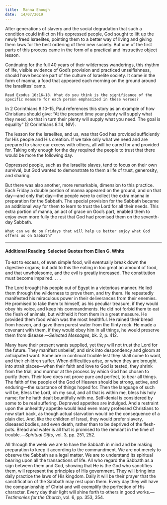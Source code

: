```yaml
---
title:  Manna Enough
date:  14/07/2019
---
```


After generations of slavery and the social degradation that such a condition could inflict on His oppressed people, God sought to lift up the newly freed Israelites, pointing them to a better way of living and giving them laws for the best ordering of their new society. But one of the first parts of this process came in the form of a practical and instructive object lesson.

Continuing for the full 40 years of their wilderness wanderings, this rhythm of life, visible evidence of God’s provision and practiced unselfishness, should have become part of the culture of Israelite society. It came in the form of manna, a food that appeared each morning on the ground around the Israelites’ camp.

`Read Exodus 16:16–18. What do you think is the significance of the specific measure for each person emphasized in these verses?`

In 2 Corinthians 8:10–15, Paul references this story as an example of how Christians should give: “At the present time your plenty will supply what they need, so that in turn their plenty will supply what you need. The goal is equality” (2 Corinthians 8:14, NIV).

The lesson for the Israelites, and us, was that God has provided sufficiently for His people and His creation. If we take only what we need and are prepared to share our excess with others, all will be cared for and provided for. Taking only enough for the day required the people to trust that there would be more the following day.

Oppressed people, such as the Israelite slaves, tend to focus on their own survival, but God wanted to demonstrate to them a life of trust, generosity, and sharing.

But there was also another, more remarkable, dimension to this practice. Each Friday a double portion of manna appeared on the ground, and on that day—and only that day—the people were to collect the extra manna in preparation for the Sabbath. The special provision for the Sabbath became an additional way for them to learn to trust the Lord for all their needs. This extra portion of manna, an act of grace on God’s part, enabled them to enjoy even more fully the rest that God had promised them on the seventh-day Sabbath.

`What can we do on Fridays that will help us better enjoy what God offers us on Sabbath?`

---

#### Additional Reading: Selected Quotes from Ellen G. White

To eat to excess, of even simple food, will eventually break down the digestive organs; but add to this the eating in too great an amount of food, and that unwholesome, and the evil is greatly increased. The constitution must become impaired. . . .

The Lord brought his people out of Egypt in a victorious manner. He led them through the wilderness to prove them, and try them. He repeatedly manifested his miraculous power in their deliverances from their enemies. He promised to take them to himself, as his peculiar treasure, if they would obey his voice, and keep his commandments. He did not forbid them to eat the flesh of animals, but withheld it from them in a great measure. He provided them food which was the most healthful. He rained their bread from heaven, and gave them purest water from the flinty rock. He made a covenant with them, if they would obey him in all things, he would preserve them from disease.—_Selected Messages_, bk. 2, p. 412. 

Many have their present wants supplied, yet they will not trust the Lord for the future. They manifest unbelief, and sink into despondency and gloom at anticipated want. Some are in continual trouble lest they shall come to want, and their children suffer. When difficulties arise, or when they are brought into strait places—when their faith and love to God is tested, they shrink from the trial, and murmur at the process by which God has chosen to purify them. Their love does not prove pure and perfect, to bear all things. The faith of the people of the God of Heaven should be strong, active, and enduring—the substance of things hoped for. Then the language of such will be, Bless the Lord, oh my soul, and all that is within me, bless his holy name; for he hath dealt bountifully with me. Self-denial is considered by some to be real suffering. Depraved appetites are indulged. And a restraint upon the unhealthy appetite would lead even many professed Christians to now start back, as though actual starvation would be the consequence of a plain diet. And, like the children of Israel, they would prefer slavery, diseased bodies, and even death, rather than to be deprived of the flesh-pots. Bread and water is all that is promised to the remnant in the time of trouble.—_Spiritual Gifts_, vol. 3, pp. 251, 252.  

All through the week we are to have the Sabbath in mind and be making preparation to keep it according to the commandment. We are not merely to observe the Sabbath as a legal matter. We are to understand its spiritual bearing upon all the transactions of life. All who regard the Sabbath as a sign between them and God, showing that He is the God who sanctifies them, will represent the principles of His government. They will bring into daily practice the laws of His kingdom. Daily it will be their prayer that the sanctification of the Sabbath may rest upon them. Every day they will have the companionship of Christ and will exemplify the perfection of His character. Every day their light will shine forth to others in good works.—_Testimonies for the Church_, vol. 6, pp. 353, 354. 